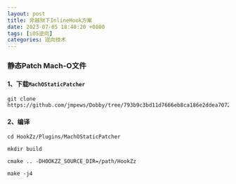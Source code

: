 ```yaml
---
layout: post
title: 非越狱下InlineHook方案
date: 2023-07-05 18:40:20 +0800
tags: [iOS逆向]
categories: 逆向技术
---
```




### 静态Patch Mach-O文件

#### 1、下载`MachOStaticPatcher`

```shell
git clone https://github.com/jmpews/Dobby/tree/793b9c3bd11d7666eb8ca186e2ddea7072f92f73/Plugins/MachOStaticPatcher
```

#### 2、编译

```shell
cd HookZz/Plugins/MachOStaticPatcher

mkdir build

cmake .. -DHOOKZZ_SOURCE_DIR=/path/HookZz

make -j4
```

